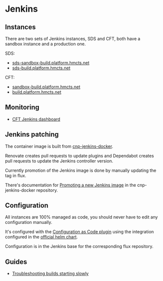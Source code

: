 # Jenkins

## Instances

There are two sets of Jenkins instances, SDS and CFT, both have a sandbox instance and a production one.

SDS:

- [sds-sandbox-build.platform.hmcts.net](https://sds-sandbox-build.platform.hmcts.net)
- [sds-build.platform.hmcts.net](https://sds-build.platform.hmcts.net)

CFT: 
- [sandbox-build.platform.hmcts.net](https://sandbox-build.platform.hmcts.net)
- [build.platform.hmcts.net](https://build.platform.hmcts.net)

## Monitoring

- [CFT Jenkins dashboard](https://ebe20728.live.dynatrace.com/#dashboard;id=4a6a6184-f1b6-486f-b810-3b93ef05e5b2;gf=all;gtf=-2h)

## Jenkins patching

The container image is built from [cnp-jenkins-docker](https://github.com/hmcts/cnp-jenkins-docker).

Renovate creates pull requests to update plugins and Dependabot creates pull requests to update the Jenkins controller version.

Currently promotion of the Jenkins image is done by manually updating the tag in flux.

There's documentation for [Promoting a new Jenkins image](https://github.com/hmcts/cnp-jenkins-docker#promoting-a-new-jenkins-image) in the cnp-jenkins-docker repository.

## Configuration

All instances are 100% managed as code, you should never have to edit any configuration manually.

It's configured with the [Configuration as Code plugin](https://github.com/jenkinsci/configuration-as-code-plugin/) using the integration configured in the [official helm chart](https://github.com/jenkinsci/helm-charts/tree/main/charts/jenkins).

Configuration is in the Jenkins base for the corresponding flux repository.

## Guides

- [Troubleshooting builds starting slowly](builds-starting-slowly.md)
